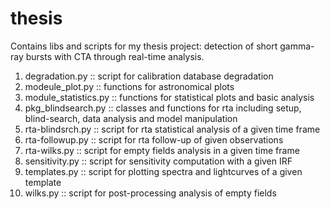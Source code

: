 # thesis
Contains libs and scripts for my thesis project: detection of short gamma-ray bursts with CTA through real-time analysis.

1. degradation.py :: script for calibration database degradation
2. modeule_plot.py :: functions for astronomical plots
3. module_statistics.py :: functions for statistical plots and basic analysis
4. pkg_blindsearch.py :: classes and functions for rta including setup, blind-search, data analysis and  model manipulation
5. rta-blindsrch.py :: script for rta statistical analysis of a given time frame
6. rta-followup.py :: script for rta follow-up of given observations
7. rta-wilks.py :: script for empty fields analysis in a given time frame
8. sensitivity.py :: script for sensitivity computation with a given IRF
9. templates.py :: script for plotting spectra and lightcurves of a given template
10. wilks.py :: script for post-processing analysis of empty fields
